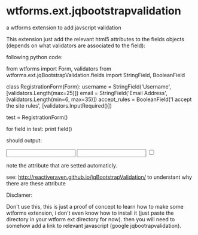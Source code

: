 wtforms.ext.jqbootstrapvalidation
=================================

a wtforms extension to add javscript validation

This extension just add the relevant html5 attributes to the fields objects (depends on what validators are associated to the field):



following python code:

from wtforms import Form, validators
from wtforms.ext.jqBootstrapValidation.fields import StringField, BooleanField

class RegistrationForm(Form):
    username     = StringField('Username', [validators.Length(max=25)])
    email        = StringField('Email Address', [validators.Length(min=6, max=35)])
    accept_rules = BooleanField('I accept the site rules', [validators.InputRequired()])

test = RegistrationForm()

for field in test:
    print field()

should output:

<input id="username" maxlength="25" minlength="-1" name="username" type="text" value="">
<input id="email" maxlength="35" minlength="6" name="email" type="text" value="">
<input id="accept_rules" name="accept_rules" required type="checkbox" value="y">


note the attribute that are setted automaticly.

see: http://reactiveraven.github.io/jqBootstrapValidation/ to understant why there are these attribute

Disclamer: 

Don't use this, this is just a proof of concept to learn how to make some wtforms extension, i don't even know how to install it (just paste the directory in your wtform ext directory for now). then you will need to somehow add a link to relevant javascript (google jqbootrapvalidation).

